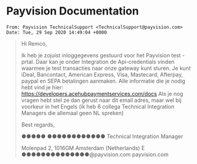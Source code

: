 # Payvision Documentation

```
From: Payvision TechnicalSupport <TechnicalSupport@payvision.com>
Date: Tue, 29 Sep 2020 14:49:04 +0000
```

> Hi Remco,
> 
> Ik heb je zojuist inloggegevens gestuurd voor het Payvision test -prtal. Daar kan je onder Integration de Api-credentials vinden waarmee je test transacties naar onze gateway kunt sturen.
> Je kunt iDeal, Bancontact, American Express, Visa, Mastecard, Afterpay, paypal en SEPA betalingen aanmaken.
> Alle informatie die je nodig hebt vind je hier: https://developers.acehubpaymentservices.com/docs
> Als je nog vragen hebt stel ze dan gerust naar dit email adres, maar wel bij voorkeur in het Engels (ik heb 6 collega Technical Integration Managers die allemaal geen NL spreken)
> 
> 
> Best regards,
> 
> ●●●●● ●●●●●●●●●●●●
> Technical Integration Manager
> 
> Molenpad 2, 1016GM
> Amsterdam (Netherlands)
> E             ●●●●●●●●●●●●●●@payvision.com
> payvision.com
